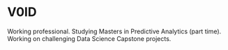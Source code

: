# V0ID
Working professional. Studying Masters in Predictive Analytics (part time). Working on challenging Data Science Capstone projects.
